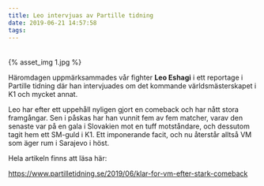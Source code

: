```yaml
---
title: Leo intervjuas av Partille tidning
date: 2019-06-21 14:57:58
tags:
---
```


<div style="padding-top: 20px; width: 100%;">
	{% asset_img 1.jpg %}
</div>

Häromdagen uppmärksammades vår fighter **Leo Eshagi** i ett reportage i Partille tidning där han intervjuades om det kommande världsmästerskapet i K1 och mycket annat.

Leo har efter ett uppehåll nyligen gjort en comeback och har nått stora framgångar. Sen i påskas har han vunnit fem av fem matcher, varav den senaste var på en gala i Slovakien mot en tuff motståndare, och dessutom tagit hem ett SM-guld i K1. Ett imponerande facit, och nu återstår alltså VM som äger rum i Sarajevo i höst.

Hela artikeln finns att läsa här:

https://www.partilletidning.se/2019/06/klar-for-vm-efter-stark-comeback